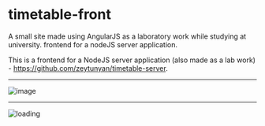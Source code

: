 # timetable-front

A small site made using AngularJS as a laboratory work while studying at university.  frontend for a nodeJS server application. 

This is a frontend for a NodeJS server application (also made as a lab work) - https://github.com/zeytunyan/timetable-server.


---

![image](https://user-images.githubusercontent.com/47988040/213945619-5f0bbde9-29d9-4a1f-a0e1-a10c06c81a62.png)

---

![loading](https://user-images.githubusercontent.com/47988040/213945803-b2d9b708-e698-42e6-8650-23a225841b5d.gif)

